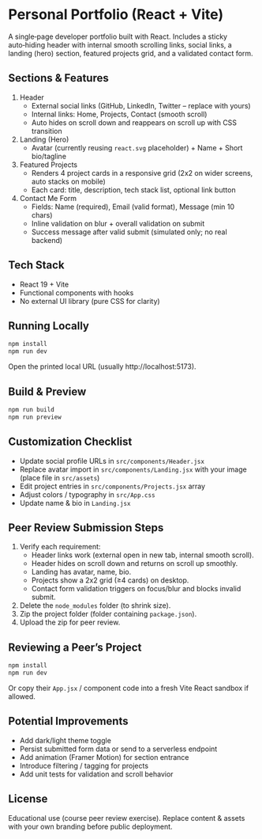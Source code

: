 # Personal Portfolio (React + Vite)

A single‑page developer portfolio built with React. Includes a sticky auto‑hiding header with internal smooth scrolling links, social links, a landing (hero) section, featured projects grid, and a validated contact form.

## Sections & Features

1. Header
   - External social links (GitHub, LinkedIn, Twitter – replace with yours)
   - Internal links: Home, Projects, Contact (smooth scroll)
   - Auto hides on scroll down and reappears on scroll up with CSS transition
2. Landing (Hero)
   - Avatar (currently reusing `react.svg` placeholder) + Name + Short bio/tagline
3. Featured Projects
   - Renders 4 project cards in a responsive grid (2x2 on wider screens, auto stacks on mobile)
   - Each card: title, description, tech stack list, optional link button
4. Contact Me Form
   - Fields: Name (required), Email (valid format), Message (min 10 chars)
   - Inline validation on blur + overall validation on submit
   - Success message after valid submit (simulated only; no real backend)

## Tech Stack
- React 19 + Vite
- Functional components with hooks
- No external UI library (pure CSS for clarity)

## Running Locally
```bash
npm install
npm run dev
```
Open the printed local URL (usually http://localhost:5173).

## Build & Preview
```bash
npm run build
npm run preview
```

## Customization Checklist
- Update social profile URLs in `src/components/Header.jsx`
- Replace avatar import in `src/components/Landing.jsx` with your image (place file in `src/assets`)
- Edit project entries in `src/components/Projects.jsx` array
- Adjust colors / typography in `src/App.css`
- Update name & bio in `Landing.jsx`

## Peer Review Submission Steps
1. Verify each requirement:
   - Header links work (external open in new tab, internal smooth scroll).
   - Header hides on scroll down and returns on scroll up smoothly.
   - Landing has avatar, name, bio.
   - Projects show a 2x2 grid (≥4 cards) on desktop.
   - Contact form validation triggers on focus/blur and blocks invalid submit.
2. Delete the `node_modules` folder (to shrink size).
3. Zip the project folder (folder containing `package.json`).
4. Upload the zip for peer review.

## Reviewing a Peer’s Project
```bash
npm install
npm run dev
```
Or copy their `App.jsx` / component code into a fresh Vite React sandbox if allowed.

## Potential Improvements
- Add dark/light theme toggle
- Persist submitted form data or send to a serverless endpoint
- Add animation (Framer Motion) for section entrance
- Introduce filtering / tagging for projects
- Add unit tests for validation and scroll behavior

## License
Educational use (course peer review exercise). Replace content & assets with your own branding before public deployment.
